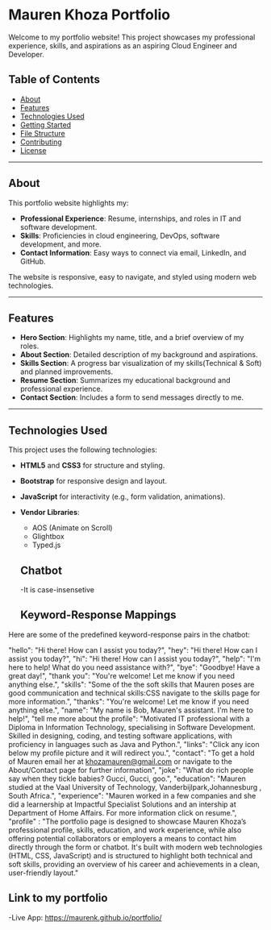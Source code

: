 # Mauren Khoza Portfolio

Welcome to my portfolio website! This project showcases my professional experience, skills, and aspirations as an aspiring Cloud Engineer and Developer.

## Table of Contents
- [About](#about)
- [Features](#features)
- [Technologies Used](#technologies-used)
- [Getting Started](#getting-started)
- [File Structure](#file-structure)
- [Contributing](#contributing)
- [License](#license)

---

## About
This portfolio website highlights my:
- **Professional Experience**: Resume, internships, and roles in IT and software development.
- **Skills**: Proficiencies in cloud engineering, DevOps, software development, and more.
- **Contact Information**: Easy ways to connect via email, LinkedIn, and GitHub.

The website is responsive, easy to navigate, and styled using modern web technologies.

---

## Features
- **Hero Section**: Highlights my name, title, and a brief overview of my roles.
- **About Section**: Detailed description of my background and aspirations.
- **Skills Section**: A progress bar visualization of my skills(Technical & Soft) and planned improvements.
- **Resume Section**: Summarizes my educational background and professional experience.
- **Contact Section**: Includes a form to send messages directly to me.

---

## Technologies Used
This project uses the following technologies:
- **HTML5** and **CSS3** for structure and styling.
- **Bootstrap** for responsive design and layout.
- **JavaScript** for interactivity (e.g., form validation, animations).
- **Vendor Libraries**:
  - AOS (Animate on Scroll)
  - Glightbox
  - Typed.js
 
  ## Chatbot
  -It is case-insensetive
  ## Keyword-Response Mappings
Here are some of the predefined keyword-response pairs in the chatbot:

"hello": "Hi there! How can I assist you today?",
"hey": "Hi there! How can I assist you today?",
"hi": "Hi there! How can I assist you today?",
"help": "I'm here to help! What do you need assistance with?",
"bye": "Goodbye! Have a great day!",
"thank you": "You're welcome! Let me know if you need anything else.",
"skills": "Some of the the soft skills that Mauren poses are good communication and technical skills:CSS navigate to the skills page for more information.",
"thanks": "You're welcome! Let me know if you need anything else.",
"name": "My name is Bob, Mauren's assistant. I'm here to help!",
"tell me more about the profile": "Motivated IT professional with a Diploma in Information Technology, specialising in Software Development. Skilled in designing, coding, and testing software applications, with proficiency in languages such as Java and Python.",
"links": "Click any icon below my profile picture and it will redirect you.",
"contact": "To get a hold of Mauren email her at khozamauren@gmail.com or navigate to the About/Contact page for further information",
"joke": "What do rich people say when they tickle babies? Gucci, Gucci, goo.",
"education": "Mauren studied at the Vaal University of Technology, Vanderbijlpark,Johannesburg , South Africa.",
"experience": "Mauren worked in a few companies and she did a learnership at Impactful Specialist Solutions and an intership at Department of Home Affairs. For more information click on resume.",
"profile" : "The portfolio page is designed to showcase Mauren Khoza’s professional profile, skills, education, and work experience, while also offering potential collaborators or employers a means to contact him directly through the form or chatbot. It's built with modern web technologies (HTML, CSS, JavaScript) and is structured to highlight both technical and soft skills, providing an overview of his career and achievements in a clean, user-friendly layout."


## Link to my portfolio
-Live App: https://maurenk.github.io/portfolio/
